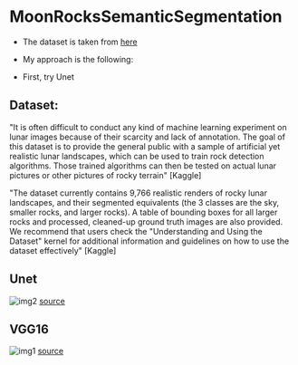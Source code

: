# MoonRocksSemanticSegmentation

- The dataset is taken from [here](https://www.kaggle.com/datasets/romainpessia/artificial-lunar-rocky-landscape-dataset)

- My approach is the following:
- First, try Unet

## Dataset:


"It is often difficult to conduct any kind of machine learning experiment on lunar images because of their scarcity and lack of annotation. The goal of this dataset is to provide the general public with a sample of artificial yet realistic lunar landscapes, which can be used to train rock detection algorithms. Those trained algorithms can then be tested on actual lunar pictures or other pictures of rocky terrain" [Kaggle]

"The dataset currently contains 9,766 realistic renders of rocky lunar landscapes, and their segmented equivalents (the 3 classes are the sky, smaller rocks, and larger rocks). A table of bounding boxes for all larger rocks and processed, cleaned-up ground truth images are also provided. We recommend that users check the "Understanding and Using the Dataset" kernel for additional information and guidelines on how to use the dataset effectively" [Kaggle]

  
## Unet
![img2](https://github.com/SimBoex/MoonRocksSemanticSegmentation/blob/c17bb75d176de7afabc9acb93357da24d82cd776/UnetArchitecture.png)
[source](https://paperswithcode.com/method/u-net#:~:text=U%2DNet%20is%20an%20architecture,architecture%20of%20a%20convolutional%20network)

## VGG16
![img1](https://github.com/SimBoex/MoonRocksSemanticSegmentation/blob/1aadb602db1a1e792c85d0fad1175e07f4f3b8f9/vgg16.png)
[source](https://neurohive.io/en/popular-networks/vgg16/)
